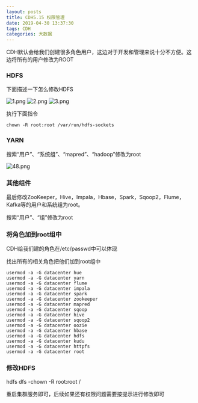 ```yaml
---
layout: posts
title: CDH5.15 权限管理
date: 2019-04-30 13:37:30
tags: CDH
categories: 大数据
---
```


CDH默认会给我们创建很多角色用户，这边对于开发和管理来说十分不方便。这边将所有的用户修改为ROOT

### HDFS

下面描述一下怎么修改HDFS

![1.png](https://i.loli.net/2019/04/30/5cc7f41d6fedb.png)
![2.png](https://i.loli.net/2019/04/30/5cc7f41d76977.png)
![3.png](https://i.loli.net/2019/04/30/5cc7f41d5ef76.png)

执行下面指令

```shell
chown -R root:root /var/run/hdfs-sockets
```

### YARN

搜索“用户”、“系统组”、“mapred”、“hadoop”修改为root

![48.png](https://i.loli.net/2019/04/30/5cc7f4ff9cc06.png)

### 其他组件

最后修改ZooKeeper，Hive，Impala，Hbase，Spark，Sqoop2，Flume，Kafka等的用户和系统组为root。

搜索“用户”、“组”修改为root

### 将角色加到root组中

CDH给我们建的角色在/etc/passwd中可以体现

找出所有的相关角色把他们加到root组中

```shell
usermod -a -G datacenter hue
usermod -a -G datacenter yarn
usermod -a -G datacenter flume
usermod -a -G datacenter impala
usermod -a -G datacenter spark
usermod -a -G datacenter zookeeper
usermod -a -G datacenter mapred
usermod -a -G datacenter sqoop
usermod -a -G datacenter hive
usermod -a -G datacenter sqoop2
usermod -a -G datacenter oozie
usermod -a -G datacenter hbase
usermod -a -G datacenter hdfs
usermod -a -G datacenter kudu
usermod -a -G datacenter httpfs
usermod -a -G datacenter root
```

### 修改HDFS

hdfs dfs -chown -R root:root /

重启集群服务即可，后续如果还有权限问题需要按提示进行修改即可
